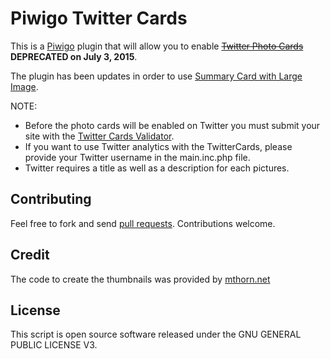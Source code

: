 Piwigo Twitter Cards
==============

This is a [Piwigo](http://piwigo.org/) plugin that will allow you to enable ~~[Twitter Photo Cards](https://dev.twitter.com/docs/cards/types/photo-card)~~ **DEPRECATED on July 3, 2015**.

The plugin has been updates in order to use [Summary Card with Large Image](https://dev.twitter.com/cards/types/summary-large-image).

NOTE:
* Before the photo cards will be enabled on Twitter you must submit your site with the [Twitter Cards Validator](https://dev.twitter.com/docs/cards/validation/validator).
* If you want to use Twitter analytics with the TwitterCards, please provide your Twitter username in the main.inc.php file.
* Twitter requires a title as well as a description for each pictures.

Contributing
------------

Feel free to fork and send [pull requests](http://help.github.com/fork-a-repo/).  Contributions welcome.

Credit
------------

The code to create the thumbnails was provided by [mthorn.net](http://mthorn.net/)

License
-------

This script is open source software released under the GNU GENERAL PUBLIC LICENSE V3.

